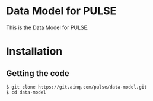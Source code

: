 # Data Model for PULSE

This is the Data Model for PULSE.

# Installation

## Getting the code

```sh
$ git clone https://git.ainq.com/pulse/data-model.git
$ cd data-model
```
